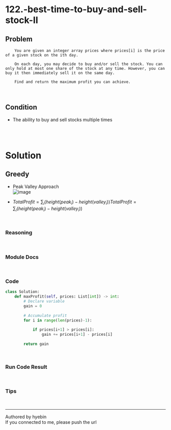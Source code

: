 <!-- 문제 풀이 템플릿 -->

# 122.-best-time-to-buy-and-sell-stock-II <!-- '문제번호-제목' 으로 작성-->

## Problem <!-- 문제는 리트코드에서 캡쳐하거나, 복사붙여넣기 -->

<!-- 
이미지 넣는 방법 (GitHub issues를 이미지 서버로 이용)
1. 사용할 이미지를 '복사'한다.
2. https://github.com/juseongan/leetcode-grinding/issues/new 에 접속한다.
3. 이미지를 'Leave a comment'에 '붙여넣기'한다.
4. 조금만 기다리면! 이미지 URL이 나온다. 
5. '![이미지이름](URL)' 형식으로 .md 파일 안에 기입한다.
    [이미지이름]에는 아무거나 작성 가능
-->

        You are given an integer array prices where prices[i] is the price of a given stock on the ith day.

        On each day, you may decide to buy and/or sell the stock. You can only hold at most one share of the stock at any time. However, you can buy it then immediately sell it on the same day.

        Find and return the maximum profit you can achieve.

<br>

## Condition <!-- 문제에 나와있는 조건 정리 -->
<!-- 
비슷한 유형의 문제가 나왔을 때 빠르게 인지하는데 도움이 되고자 만들었습니다.
내가 생각했을 때, 문제에 나와있는 '조건'들을 작성하면 됩니다.
-->
* The ability to buy and sell stocks multiple times
<br>

<!-- 문제 이해를 위해 추가 설명이 필요하다면 작성 (그림 첨부 추천)-->
<!--
![2](https://user-images.githubusercontent.com/105165938/182027258-ad917159-44d5-4839-8c09-6ced0c60d172.jpeg)<br>
-->

<br>

# Solution <!-- 문제를 풀기위해 사용한 자료구조와 알고리즘 -->
## Greedy
* Peak Valley Approach <br>
![image](https://user-images.githubusercontent.com/105165938/183773372-9a56eddf-1383-4675-9555-2fb9da0b4002.png)<br>

* $Total Profit= \sum_{i}(height(peak_i)-height(valley_i))TotalProfit=∑_i(height(peak_i)−height(valley_i))$

<br>

### Reasoning <!-- 사용한 자료구조와 알고리즘을 선택한 이유 (이미지 첨부 추천) -->
<!--![3](https://user-images.githubusercontent.com/105165938/182026433-0bfcfd03-e6f2-4835-9ec2-8dd32ebc25c0.png)<Br>-->

<br>

### Module Docs <!-- 사용한 라이브러리를 간단히 설명한다. (이미지 첨부 추천) (많은 라이브러리가 장점인 python은 작성하길 추천) -->
<!--
![4](https://user-images.githubusercontent.com/105165938/182027286-151a642d-05e1-44cc-a039-4b43641acae8.png)<br> <!-- 이미지는 반드시 <br> 처리를 해주어야 한다. (주의) -->
<!-- * collection.defauldict [클릭](https://) <!-- 공식 문서나 참고한 URL 첨부 추천한다. '[하이퍼링크이름](URL)' 형식으로 작성하면 된다.--> 

<br>

### Code <!-- 실제 구현한 코드 -->

<!-- 만약에 C++로 작성하였다면, python을 cpp로 바꾸어주면 된다. -->
~~~python
class Solution:
    def maxProfit(self, prices: List[int]) -> int:
        # Declare variable
        gain = 0
        
        # Accumulate profit
        for i in range(len(prices)-1):
            
            if prices[i+1] > prices[i]:
                gain += prices[i+1] - prices[i]
                
        return gain
~~~

<br>

### Run Code Result <!-- 코드 실행 결과 (= 연산 수행 과정을 살펴보기 위해 만들었다.) -->
<!-- 스크립트가 어떤 순서로 돌아가는지 알기 위하여 코드로 돌려본 결과 혹은 기본 연산 수행 횟수 이해를 위한 설명을 작성한다.-->
<!--
![5](https://user-images.githubusercontent.com/105165938/182027446-e410f12c-060b-4e8e-aa49-f70b38ba6f66.png)
<br>-->

<br>

### Tips <!-- 문제를 풀면서 느꼈던 '나의 꿀팁' -->

<br>
<hr>

Authored by hyebin<!-- 이름을 작성해 주세요. --><br>
If you connected to me, please push the url <!-- 이건 추후 재작성할 예정 (삭제할 수도 있음) -->
